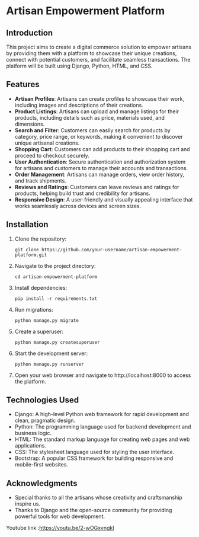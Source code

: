 # Artisan Empowerment Platform

## Introduction
This project aims to create a digital commerce solution to empower artisans by providing them with a platform to showcase their unique creations, connect with potential customers, and facilitate seamless transactions. The platform will be built using Django, Python, HTML, and CSS.

## Features
- **Artisan Profiles**: Artisans can create profiles to showcase their work, including images and descriptions of their creations.
- **Product Listings**: Artisans can upload and manage listings for their products, including details such as price, materials used, and dimensions.
- **Search and Filter**: Customers can easily search for products by category, price range, or keywords, making it convenient to discover unique artisanal creations.
- **Shopping Cart**: Customers can add products to their shopping cart and proceed to checkout securely.
- **User Authentication**: Secure authentication and authorization system for artisans and customers to manage their accounts and transactions.
- **Order Management**: Artisans can manage orders, view order history, and track shipments.
- **Reviews and Ratings**: Customers can leave reviews and ratings for products, helping build trust and credibility for artisans.
- **Responsive Design**: A user-friendly and visually appealing interface that works seamlessly across devices and screen sizes.

## Installation
1. Clone the repository:
   ```
   git clone https://github.com/your-username/artisan-empowerment-platform.git
   ```
2. Navigate to the project directory:
   ```
   cd artisan-empowerment-platform
   ```
3. Install dependencies:
   ```
   pip install -r requirements.txt
   ```
4. Run migrations:
   ```
   python manage.py migrate
   ```
5. Create a superuser:
   ```
   python manage.py createsuperuser
   ```
6. Start the development server:
   ```
   python manage.py runserver
   ```
7. Open your web browser and navigate to http://localhost:8000 to access the platform.

## Technologies Used
- Django: A high-level Python web framework for rapid development and clean, pragmatic design.
- Python: The programming language used for backend development and business logic.
- HTML: The standard markup language for creating web pages and web applications.
- CSS: The stylesheet language used for styling the user interface.
- Bootstrap: A popular CSS framework for building responsive and mobile-first websites.



## Acknowledgments
- Special thanks to all the artisans whose creativity and craftsmanship inspire us.
- Thanks to Django and the open-source community for providing powerful tools for web development.

Youtube link :https://youtu.be/2-wOGxvngkI
